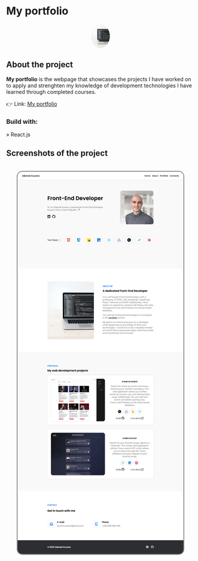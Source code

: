 <h1>My portfolio</h1>
<div align='center'><img style="border-radius:50%; width:10%" src='https://github.com/zdenekdev/portfolio/blob/main/src/images/about-img.png'/></div>
<h2>About the project</h2>

<p><b>My portfolio</b> is the webpage that showcases the projects I have worked on to apply and strenghten my knowledge of development technologies I have learned through completed courses.
</p>

👉 Link: <a href='https://zdenekkucera.vercel.app/'>My portfolio</a>

<h3>Build with:</h3>

» React.js <br>

<h2>Screenshots of the project</h2>

<br>

<div align='center'>
<img  style="border: 2px solid  gray; border-radius:15px" src='https://github.com/zdenekdev/portfolio/blob/main/src/images/projects/portfolio.png'/>
</div>
